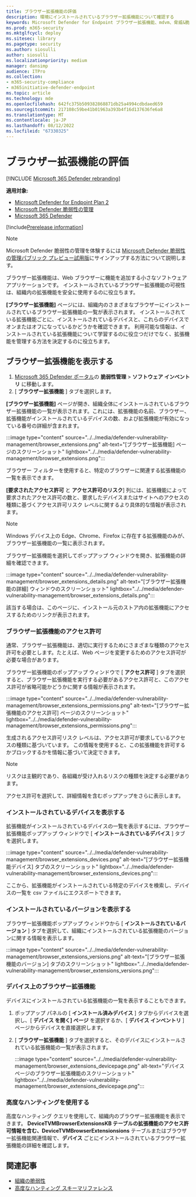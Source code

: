 ```yaml
---
title: ブラウザー拡張機能の評価
description: 環境にインストールされているブラウザー拡張機能について確認する
keywords: Microsoft Defender for Endpoint ブラウザー拡張機能、mdvm、脅威&脆弱性管理、Microsoft Defender 脆弱性の管理
ms.prod: m365-security
ms.mktglfcycl: deploy
ms.sitesec: library
ms.pagetype: security
ms.author: siosulli
author: siosulli
ms.localizationpriority: medium
manager: dansimp
audience: ITPro
ms.collection:
- m365-security-compliance
- m365initiative-defender-endpoint
ms.topic: article
ms.technology: mde
ms.openlocfilehash: 642fc375b509382868871db25a4994cdbdaed659
ms.sourcegitcommit: 217108c59be41b01963a393b4f16d137636fe6a8
ms.translationtype: MT
ms.contentlocale: ja-JP
ms.lasthandoff: 08/12/2022
ms.locfileid: "67330325"
---
```

# <a name="browser-extensions-assessment"></a>ブラウザー拡張機能の評価

[!INCLUDE [Microsoft 365 Defender rebranding](../../includes/microsoft-defender.md)]

**適用対象:**

- [Microsoft Defender for Endpoint Plan 2](https://go.microsoft.com/fwlink/?linkid=2154037)
- [Microsoft Defender 脆弱性の管理](index.yml)
- [Microsoft 365 Defender](https://go.microsoft.com/fwlink/?linkid=2118804)

[!include[Prerelease information](../../includes/prerelease.md)]

>[!Note]
> Microsoft Defender 脆弱性の管理を体験するには [Microsoft Defender 脆弱性の管理パブリック プレビュー試用版](../defender-vulnerability-management/get-defender-vulnerability-management.md)にサインアップする方法について説明します。

ブラウザー拡張機能は、Web ブラウザーに機能を追加する小さなソフトウェア アプリケーションです。 インストールされているブラウザー拡張機能の可視性は、組織内の拡張機能を安全に使用するのに役立ちます。

**[ブラウザー拡張機能]** ページには、組織内のさまざまなブラウザーにインストールされているブラウザー拡張機能の一覧が表示されます。 インストールされている拡張機能ごとに、インストールされているデバイスと、これらのデバイスでオンまたはオフになっているかどうかを確認できます。 利用可能な情報は、インストールされている拡張機能について学習するのに役立つだけでなく、拡張機能を管理する方法を決定するのに役立ちます。

## <a name="view-your-browser-extensions"></a>ブラウザー拡張機能を表示する

1. [Microsoft 365 Defender ポータル](https://security.microsoft.com)の **脆弱性管理** \> **ソフトウェア インベントリ** に移動します。
2. [ **ブラウザー拡張機能** ] タブを選択します。

**[ブラウザー拡張機能]** ページが開き、組織全体にインストールされているブラウザー拡張機能の一覧が表示されます。これには、拡張機能の名前、ブラウザー、拡張機能がインストールされているデバイスの数、および拡張機能が有効になっている番号の詳細が含まれます。

   :::image type="content" source="../../media/defender-vulnerability-management/browser_extensions.png" alt-text="[ブラウザー拡張機能] ページのスクリーンショット" lightbox="../../media/defender-vulnerability-management/browser_extensions.png":::

ブラウザー フィルターを使用すると、特定のブラウザーに関連する拡張機能の一覧を表示できます。

**[要求されたアクセス許可** と **アクセス許可のリスク**] 列には、拡張機能によって要求されたアクセス許可の数と、要求したデバイスまたはサイトへのアクセスの種類に基づくアクセス許可リスク レベルに関するより具体的な情報が表示されます。

> [!Note]
> Windows デバイス上の Edge、Chrome、Firefox に存在する拡張機能のみが、ブラウザー拡張機能の一覧に表示されます。

ブラウザー拡張機能を選択してポップアップ ウィンドウを開き、拡張機能の詳細を確認できます。

   :::image type="content" source="../../media/defender-vulnerability-management/browser_extensions_details.png" alt-text="[ブラウザー拡張機能の詳細] ウィンドウのスクリーンショット" lightbox="../../media/defender-vulnerability-management/browser_extensions_details.png":::

該当する場合は、このページに、インストール元のストア内の拡張機能にアクセスするためのリンクが表示されます。

### <a name="browser-extension-permissions"></a>ブラウザー拡張機能のアクセス許可

通常、ブラウザー拡張機能は、適切に実行するためにさまざまな種類のアクセス許可を必要とします。たとえば、Web ページを変更するためのアクセス許可が必要な場合があります。

ブラウザー拡張機能のポップアップ ウィンドウで [ **アクセス許可** ] タブを選択すると、ブラウザー拡張機能を実行する必要があるアクセス許可と、このアクセス許可が省略可能かどうかに関する情報が表示されます。

   :::image type="content" source="../../media/defender-vulnerability-management/browser_extensions_permissions.png" alt-text="[ブラウザー拡張機能のアクセス許可] ページのスクリーンショット" lightbox="../../media/defender-vulnerability-management/browser_extensions_permissions.png":::

生成されるアクセス許可リスク レベルは、アクセス許可が要求しているアクセスの種類に基づいています。 この情報を使用すると、この拡張機能を許可するかブロックするかを情報に基づいて決定できます。

> [!Note]
>リスクは主観的であり、各組織が受け入れるリスクの種類を決定する必要があります。

アクセス許可を選択して、詳細情報を含むポップアップをさらに表示します。

### <a name="view-installed-devices"></a>インストールされているデバイスを表示する

拡張機能がインストールされているデバイスの一覧を表示するには、ブラウザー拡張機能ポップアップ ウィンドウで [ **インストールされているデバイス** ] タブを選択します。

   :::image type="content" source="../../media/defender-vulnerability-management/browser_extensions_devices.png" alt-text="[ブラウザー拡張機能デバイス] タブのスクリーンショット" lightbox="../../media/defender-vulnerability-management/browser_extensions_devices.png":::

ここから、拡張機能がインストールされている特定のデバイスを検索し、デバイスの一覧を csv ファイルにエクスポートできます。

### <a name="view-installed-versions"></a>インストールされているバージョンを表示する

ブラウザー拡張機能ポップアップ ウィンドウから [ **インストールされているバージョン** ] タブを選択して、組織にインストールされている拡張機能のバージョンに関する情報を表示します。

  :::image type="content" source="../../media/defender-vulnerability-management/browser_extensions_versions.png" alt-text="[ブラウザー拡張機能のバージョン] タブのスクリーンショット" lightbox="../../media/defender-vulnerability-management/browser_extensions_versions.png":::

### <a name="browser-extensions-on-devices"></a>デバイス上のブラウザー拡張機能

デバイスにインストールされている拡張機能の一覧を表示することもできます。

1. ポップアップ パネルの [ **インストール済みデバイス** ] タブからデバイスを選択し、[ **デバイス を開く] ページ** を選択するか、[ **デバイス インベントリ** ] ページからデバイスを直接選択します。
2. [ **ブラウザー拡張機能** ] タブを選択すると、そのデバイスにインストールされている拡張機能の一覧が表示されます。

   :::image type="content" source="../../media/defender-vulnerability-management/browser_extensions_devicepage.png" alt-text="デバイス ページのブラウザー拡張機能のスクリーンショット" lightbox="../../media/defender-vulnerability-management/browser_extensions_devicepage.png":::

### <a name="use-advanced-hunting"></a>高度なハンティングを使用する

高度なハンティング クエリを使用して、組織内のブラウザー拡張機能を表示できます。 **DeviceTVMBrowserExtensionsKB テーブルの拡張機能のアクセス許可情報を含む、DeviceTVMBrowserExtensionsions** テーブルまたはブラウザー拡張機能関連情報で、**デバイス** ごとにインストールされているブラウザー拡張機能の詳細を確認します。

## <a name="related-articles"></a>関連記事

- [組織の脆弱性](tvm-weaknesses.md)
- [高度なハンティング スキーマリファレンス](../defender-endpoint/advanced-hunting-schema-reference.md)
